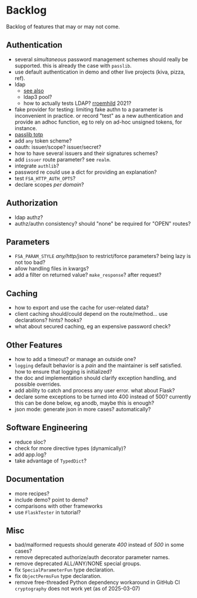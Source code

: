 # Backlog

Backlog of features that may or may not come.

## Authentication

- several _simultaneous_ password management schemes should really be supported.
  this is already the case with `passlib`.
- use default authentication in demo and other live projects (kiva, pizza, ref).
- ldap
  - [see also](https://github.com/rroemhild/flask-ldapconn)
  - ldap3 pool?
  - how to actually tests LDAP?
    [rroemhild](https://github.com/rroemhild/docker-test-openldap) 2021?
- fake provider for testing: limiting fake authn to a parameter is inconvenient in practice.
  or record "test" as a new authentication and provide an adhoc function,
  eg to rely on ad-hoc unsigned tokens, for instance.
- [passlib totp](https://passlib.readthedocs.io/en/stable/lib/passlib.totp.html)
- add `any` token scheme?
- oauth: issuer/scope? issuer/secret?
- how to have several issuers and their signatures schemes?
- add `issuer` route parameter? see `realm`.
- integrate `authlib`?
- password re could use a dict for providing an explanation?
- test `FSA_HTTP_AUTH_OPTS`?
- declare scopes *per domain*?

## Authorization

- ldap authz?
- authz/authn consistency? should "none" be required for "OPEN" routes?

## Parameters

- `FSA_PARAM_STYLE` *any/http/json* to restrict/force parameters?
  being lazy is not too bad?
- allow handling files in kwargs?
- add a filter on returned value? `make_response`? after request?

## Caching

- how to export and use the cache for user-related data?
- client caching should/could depend on the route/method…
  use declarations? hints? hooks?
- what about secured caching, eg an expensive password check?

## Other Features

- how to add a timeout? or manage an outside one?
- `logging` default behavior is a *pain* and the maintainer is self satisfied.
  how to ensure that logging is initialized?
- the doc and implementation should clarify exception handling,
  and possible overrides.
- add ability to catch and process any user error.
  what about Flask?
- declare some exceptions to be turned into 400 instead of 500?
  currently this can be done below, eg anodb, maybe this is enough?
- json mode: generate json in more cases? automatically?

## Software Engineering

- reduce sloc?
- check for more directive types (dynamically)?
- add app.log?
- take advantage of `TypedDict`?

## Documentation

- more recipes?
- include demo? point to demo?
- comparisons with other frameworks
- use `FlaskTester` in tutorial?

## Misc

- bad/malformed requests should generate _400_ instead of _500_ in some cases?
- remove deprecated authorize/auth decorator parameter names.
- remove deprecated ALL/ANY/NONE special groups.
- fix `SpecialParameterFun` type declaration.
- fix `ObjectPermsFun` type declaration.
- remove free-threaded Python dependency workaround in GitHub CI
  `cryptography` does not work yet (as of 2025-03-07)
